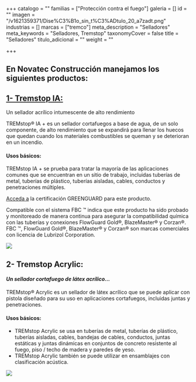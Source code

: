+++
catalogo = ""
familias = ["Protección contra el fuego"]
galeria = []
id = ""
imagen = "/v1621359371/Dise%C3%B1o_sin_t%C3%ADtulo_20_a7zadt.png"
industrias = []
marcas = ["tremco"]
meta_description = "Selladores"
meta_keywords = "Selladores, Tremstop"
taxonomyCover = false
title = "Selladores"
titulo_adicional = ""
weight = ""

+++
## En Novatec Construcción manejamos los siguientes productos:

## [**1- Tremstop IA:**](https://secure.tremcosealants.com/products/tremstop-ia.aspx)

Un sellador acrílico intumescente de alto rendimiento

TREMstop® IA + es un sellador cortafuegos a base de agua, de un solo componente, de alto rendimiento que se expandirá para llenar los huecos que quedan cuando los materiales combustibles se queman y se deterioran en un incendio.

#### **Usos básicos:**

TREMstop IA + se prueba para tratar la mayoría de las aplicaciones comunes que se encuentran en un sitio de trabajo, incluidas tuberías de metal, tuberías de plástico, tuberías aisladas, cables, conductos y penetraciones múltiples.

[Acceda a](https://spot.ul.com/main-app/products/detail/5ad1ea0855b0e82d946a3449?keywords=tremco&page_type=Products%20Catalog) la certificación GREENGUARD para este producto.

Compatible con el sistema FBC ™ indica que este producto ha sido probado y monitoreado de manera continua para asegurar la compatibilidad química con las tuberías y conexiones FlowGuard Gold®, BlazeMaster® y Corzan®. FBC ™, FlowGuard Gold®, BlazeMaster® y Corzan® son marcas comerciales con licencia de Lubrizol Corporation.

![](https://res.cloudinary.com/drnun7bay/image/upload/v1619819197/eyJidWNrZXQiOiJuaWR1eC1zdG9yZXMiLCJrZXkiOiIxMDUwOVwvMTMxLXByb2R1Y3QtNWU2MDIwYTlkMTM4Mi1ldWNsaWQtdHJlbXN0b3AtaWFwbHVzLTAxLnBuZyIsImVkaXRzIjp7InRvRm9ybWF0IjoicG5nIiwicmVzaXplIjp7IndpZHRoIjo2MDAsImhlaWdodCI6NjAwLCJm_vy4cw7.png)

## **2- Tremstop Acrylic:**

#### _Un sellador cortafuego de látex acrílico..._

TREMstop® Acrylic es un sellador de látex acrílico que se puede aplicar con pistola diseñado para su uso en aplicaciones cortafuegos, incluidas juntas y penetraciones.

#### **Usos básicos:**

* TREMstop Acrylic se usa en tuberías de metal, tuberías de plástico, tuberías aisladas, cables, bandejas de cables, conductos, juntas estáticas y juntas dinámicas en conjuntos de concreto resistente al fuego, piso / techo de madera y paredes de yeso.
* TREMstop Acrylic también se puede utilizar en ensamblajes con clasificación acústica.

![](https://res.cloudinary.com/drnun7bay/image/upload/v1619819348/WhatsApp_Image_2021-04-30_at_15.48.33_kjqabu.jpg)